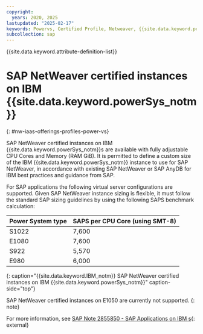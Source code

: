 ```yaml
---
copyright:
  years: 2020, 2025
lastupdated: "2025-02-17"
keywords: Powervs, Certified Profile, Netweaver, {{site.data.keyword.powerSys_notm}},
subcollection: sap
---
```


{{site.data.keyword.attribute-definition-list}}


# SAP NetWeaver certified instances on IBM {{site.data.keyword.powerSys_notm}}
{: #nw-iaas-offerings-profiles-power-vs}

SAP NetWeaver certified instances on IBM {{site.data.keyword.powerSys_notm}}s are available with fully adjustable CPU Cores and Memory (RAM GiB). It is permitted to define a custom size of the IBM {{site.data.keyword.powerSys_notm}} instance to use for SAP NetWeaver, in accordance with existing SAP NetWeaver or SAP AnyDB for IBM best practices and guidance from SAP.

For SAP applications the following virtual server configurations are supported. Given SAP NetWeaver instance sizing is flexible, it must follow the standard SAP sizing guidelines by using the following SAPS benchmark calculation:

| **Power System type** | **SAPS per CPU Core (using SMT-8)** |
| -- | -- |
| S1022 | 7,600 |
| E1080 | 7,600 |
| S922 | 5,570 |
| E980 | 6,000 |
{: caption="{{site.data.keyword.IBM_notm}} SAP NetWeaver certified instances on IBM {{site.data.keyword.powerSys_notm}}" caption-side="top"}

SAP NetWeaver certified instances on E1050 are currently not supported.
{: note}

For more information, see [SAP Note 2855850 - SAP Applications on IBM s](https://launchpad.support.sap.com/#/notes/2855850){: external}
